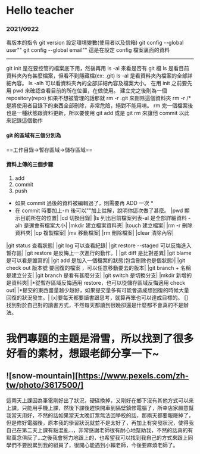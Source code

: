 # Hello teacher

### 2021/0922

看版本的指令
git version
設定環境變數(使用者以及信箱)
git config --global user""
git config --global email""
這是在設定 config 檔案裏面的資料

---

git init 是在要控管的檔案底下用，然後再用 ls -al 來看是否有 git 檔
ls 是看目前資料夾內有甚麼檔案，但看不到隱藏檔(ex: .git)
ls -al 是看資料夾內檔案的全部詳細內容。
ls -alh 可以看資料夾內的全部詳細內容及檔案大小。
在用 init 之前要先用 pwd 來確認查看目前的所在位置，在做使用。
建立完之後則為一個 repository(repo)
如果不想被管理的話那就 rm -r .git 來刪除這個資料夾
rm -r /\* 是將使用者目錄下的東西全部刪除，非常危險，絕對不能用唷。
rm 完一個檔案後也是一種狀態跟資料更新，所以要使用 git add 或是 git rm 來讓他 commit 以此來記錄這個動作

#### git 的區域有三個分別為

==工作目錄->暫存區域->儲存區域==

#### 資料上傳的三個步驟

1. add
2. commit
3. push

- 如果 commit 過後的資料被編輯過了，則需要再 ADD 一次 \*
- 在 commit 時要加上-m 後可以""加上註解，說明你這次做了甚麼。
  |pwd 顯示目前所在的位置|
  |cd 切換目錄|
  |ls 列出目前檔案列表-al 是全部詳細資料 -alh 是還會有檔案大小|
  |mkdir 建立檔案資料夾|
  |touch 建立檔案|
  |rm -r 刪除資料夾|
  |cp 複製檔案|
  |mv 移動檔案|
  |rm 刪除檔案|
  |clear 清除內容|

|git status 查看狀態|
|git log 可以查看紀錄|
|git restore --staged 可以反悔進入暫存區|
|git restore 是反悔上一次進行的動作。|
|git diff 是比對差異|
|git blame 是可以看是誰寫的|
|git add 是加入一個檔案的狀態(包含刪除也是個狀態)|
|git check out 版本號 要回復的檔案 ，可以任意移動要去的版本|
|git branch + 名稱是建立分支|
|git branch 是看有甚麼分支|
|git switch 是切換分支|
|mkdir 新增的是資料夾|
|*從暫存區域反悔適用 restore，也可以從儲存區域反悔適用 check out|
|*提交的東西盡量越少越好，如果提交量多有可能會造成想回復的時候大量回復的狀況發生。|
[x]要每天都要讀書跟思考，就算再笨也可以達成目標的。
[] 找到對於自己對的讀書方式，不然每天都讀到很晚卻還是什麼都不會真的不是辦法。

# 我們專題的主題是滑雪，所以找到了很多好看的素材，想跟老師分享一下~

## ![snow-mountain][https://www.pexels.com/zh-tw/photo/3617500/]

這兩天上課因為筆電剛好出了狀況，硬碟換掉，又剛好在鄉下沒有其他方式可以來上課，只能用手機上課，然後下課後趕快開車到隔壁鎮修電腦了，所幸店家願意幫我當天用好，不然的話如果當天太晚訂票無法回學校的話，那兩天都要報廢掉了，但是修好電腦後，原本我的學習狀況就並不是太好了，再加上有突發狀況，使得我自己在第二天上課有點混亂...，非常感謝老師很有耐心地幫助我，不然的話真的有點萬念俱灰了...之後我會努力地跟上的，也希望我可以找到我自己的方式來跟上同學們不要脫累到我的組員了，很開心能遇到小賴老師，今後要麻煩老師了。
